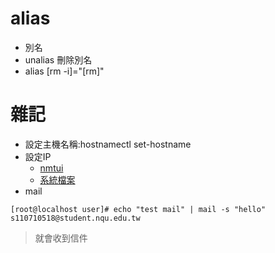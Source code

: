 # alias
* 別名
* unalias 刪除別名
* alias [rm -i]="[rm]"

# 雜記
* 設定主機名稱:hostnamectl set-hostname
* 設定IP 
  * [nmtui](https://www.opencli.com/linux/rhel-centos-7-setup-static-ip) 
  * [系統檔案](https://blog.gtwang.org/linux/centos-linux-static-network-configuration-tutorial/)
* mail
```
[root@localhost user]# echo "test mail" | mail -s "hello" s110710518@student.nqu.edu.tw
```
>就會收到信件
